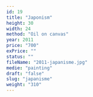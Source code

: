```yaml
---
id: 19
title: "Japonism"
height: 30
width: 24
method: "Oil on canvas"
year: 2011
price: "700"
exPrice: ""
status: ""
fileName: "2011-japanisme.jpg"
medie: "painting"
draft: "false"
slug: "japanisme"
weight: "310"
---
```

